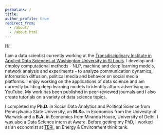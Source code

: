 ```yaml
---
permalink: /
title: 
author_profile: true
redirect_from: 
  - /about/
  - /about.html
---
```


Hi!

I am a data scientist currently working at the [Transdisciplinary Institute in Applied Data Sciences at Washington University in St Louis](https://triads.wustl.edu/). I develop and employ computational methods - NLP, machine and deep learning models, network analysis and experiments - to analyze communication dynamics, information diffusion, political media and behavior on social media platforms. I enjoy working on the applications of data science and am currently building deep learning models to identify attack advertising on YouTube. My work has been published in peer-reviewed journals and I also create tutorials on a variety of data science topics. 

I completed my **Ph.D.** in Social Data Analytics and Political Science from Pennsylvania State University, an **M.Sc.** in Economics from the Univesity of Warwick and a **B.A.** in Economics from Miranda House, University of Delhi. I was also a Data Science intern at [Aware](https://www.awarehq.com/). Before getting my PhD, I worked as an economist at [TERI](https://www.teriin.org/), an Energy & Environment think tank.


<!---
Currently, I am a Postdoctoral fellow at the [Transdisciplinary Institute in Applied Data Sciences at Washington University in St Louis](https://triads.wustl.edu/). I hold a dual title Ph.D. in Social Data Analytics and Political Science from Pennsylvania State University, an M.Sc. in Economics from the Univesity of Warwick and a B.A. in Economics from Miranda House, University of Delhi.  During my Ph.D. I was a Data Science intern at [Aware](https://www.awarehq.com/), where I developed machine learning models to detect sensitive data in digital workplaces. Before starting my Ph.D., I worked as an economist at [TERI](https://www.teriin.org/), an Energy & Environment thinktank. -->


<!--- I use data science to study . Specifically, I utilize large-scale data from social platforms to model interactions in digital spaces and their impact on internet censorship, repression, and public policy diffusion. I have expertise in the applications of natural language processing, network analysis, and causal inference. -->


